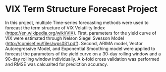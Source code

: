 # VIX Term Structure Forecast Project
In this project, multiple Time-series forecasting methods were used to forecast the term structure of VIX Volatility Index (https://en.wikipedia.org/wiki/VIX). First, parameters for the yield curve of VIX were estimated through Nelson Siegel Svesson Model (http://comisef.eu/files/wps031.pdf). Second, ARIMA model, Vector Autoregressive Model, and Exponential Smoothing model were applied to forecast the parameters of the yield curve on a 30-day rolling window and a 90-day rolling window individually. A k-fold cross validation was performed and RMSE was calcualted for prediction accuracy. 



